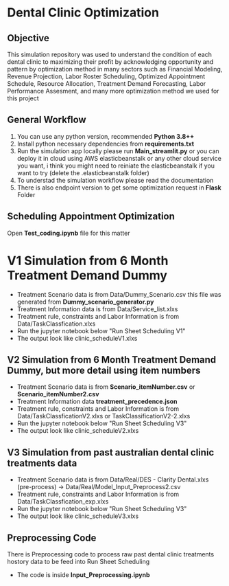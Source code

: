 # Dental Clinic Optimization

## Objective
This simulation repository was used to understand the condition of each dental clinic to maximizing their profit by acknowledging opportunity and pattern by optimization method in many sectors such as Financial Modeling, Revenue Projection, Labor Roster Scheduling, Optimized Appointment Schedule, Resource Allocation, Treatment Demand Forecasting, Labor Performance Assesment, and many more optimization method we used for this project

## General Workflow
1. You can use any python version, recommended **Python 3.8++**
2. Install python necessary dependencies from **requirements.txt**
3. Run the simulation app locally please run **Main_streamlit.py** or you can deploy it in cloud using AWS elasticbeanstalk or any other cloud service you want, i think you might need to reiniate the elasticbeanstalk if you want to try (delete the .elasticbeanstalk folder)
4. To understad the simulation workflow please read the documentation
5. There is also endpoint version to get some optimization request in **Flask** Folder

## Scheduling Appointment Optimization
Open **Test_coding.ipynb** file for this matter
# V1 Simulation from 6 Month Treatment Demand Dummy
- Treatment Scenario data is from Data/Dummy_Scenario.csv this file was generated from **Dummy_scenario_generator.py**
- Treatment Information data is from Data/Service_list.xlxs
- Treatment rule, constraints and Labor Information is from Data/TaskClassfication.xlxs
- Run the jupyter notebook below "Run Sheet Scheduling V1"
- The output look like clinic_scheduleV1.xlxs

## V2 Simulation from 6 Month Treatment Demand Dummy, but more detail using item numbers
- Treatment Scenario data is from **Scenario_itemNumber.csv** or **Scenario_itemNumber2.csv** 
- Treatment Information data **treatment_precedence.json**
- Treatment rule, constraints and Labor Information is from Data/TaskClassficationV2.xlxs or TaskClassificationV2-2.xlxs
- Run the jupyter notebook below "Run Sheet Scheduling V3"
- The output look like clinic_scheduleV2.xlxs

## V3 Simulation from past australian dental clinic treatments data
- Treatment Scenario data is from Data/Real/DES - Clarity Dental.xlxs (pre-process) -> Data/Real/Model_Input_Preprocess2.csv
- Treatment rule, constraints and Labor Information is from Data/TaskClassfication_exp.xlxs
- Run the jupyter notebook below "Run Sheet Scheduling V3"
- The output look like clinic_scheduleV3.xlxs


## Preprocessing Code
There is Preprocessing code to process raw past dental clinic treatments hostory data to be feed into Run Sheet Scheduling
- The code is inside **Input_Preprocessing.ipynb**
